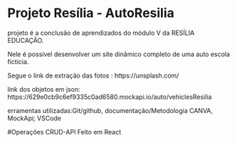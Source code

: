 <h1>Projeto Resília - AutoResilia</h1>
<p>projeto é a conclusão de aprendizados do módulo V da RESÍLIA EDUCAÇÃO.

Nele é possível desenvolver um site dinâmico completo de uma auto escola ficticia.</p>

<p>Segue o link de extração das fotos : https://unsplash.com/</p>
<p>link dos objetos em json:
https://629e0cb9c6ef9335c0ad6580.mockapi.io/auto/vehiclesResilia</p>
<p>erramentas utilizadas:Git/github, documentação/Metodologia CANVA, MockApi; VSCode</p>

#Operações CRUD-API
Feito em  React
